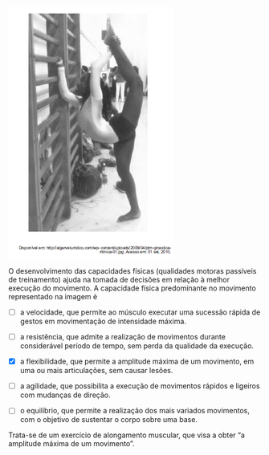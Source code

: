 

![](414fac56-64b3-e2b7-ca54-6346b0f6c31c.png)

O desenvolvimento das capacidades físicas (qualidades motoras passíveis de treinamento) ajuda na tomada de decisões em relação à melhor execução do movimento. A capacidade física predominante no movimento representado na imagem é



- [ ] a velocidade, que permite ao músculo executar uma sucessão rápida de gestos em movimentação de intensidade máxima.
- [ ] a resistência, que admite a realização de movimentos durante considerável período de tempo, sem perda da qualidade da execução.
- [x] a flexibilidade, que permite a amplitude máxima de um movimento, em uma ou mais articulações, sem causar lesões.
- [ ] a agilidade, que possibilita a execução de movimentos rápidos e ligeiros com mudanças de direção.
- [ ] o equilíbrio, que permite a realização dos mais variados movimentos, com o objetivo de sustentar o corpo sobre uma base.


Trata-se de um exercício de alongamento muscular, que visa a obter “a amplitude máxima de um movimento”.
